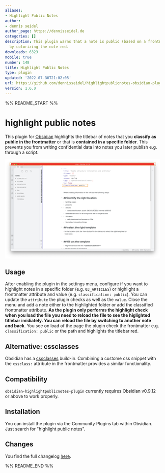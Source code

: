 ```yaml
---
aliases:
- Highlight Public Notes
author:
- dennis seidel
author_page: https://dennisseidel.de
categories: []
description: This plugin warns that a note is public (based on a frontmatter attribute)
  by colorizing the note red.
downloads: 6323
mobile: true
number: 148
title: Highlight Public Notes
type: plugin
updated: '2022-07-30T21:02:05'
url: https://github.com/dennisseidel/highlightpublicnotes-obsidian-plugin
version: 1.6.0
---
```


%% README_START %%

# highlight public notes

This plugin for [Obsidian](https://obsidian.md/) highlights the titlebar of notes that you **classify as public in the frontmatter** or that is **contained in a specific folder**. This prevents you from writing confidential data into notes you later publish e.g. through a script.

![screenshot-full](https://raw.githubusercontent.com/dennisseidel/highlightpublicnotes-obsidian-plugin/master/images/example-highlightpublicnotes.png)

## Usage

After enabling the plugin in the settings menu, configure if you want to highlight notes in a specific folder (e.g. `03_ARTICLES`) or highlight a frontmatter attribute and value (e.g. `classification: public`). You can update the `attribute` the plugin  checks as well as the `value`. Close the menu and add a note either to the highlighted folder or add the classified frontmatter attribute. **As the plugin only performs the highlight check when you load the file you need to reload the file to see the higlighted titlebar imidiately. You can reload the file by switching to another note and back**. You see on load of the page the plugin check the frontmatter e.g. `classification: public` or the path and highlights the titlebar red.

## Alternative: cssclasses

Obsidian has a [cssclasses](https://forum.obsidian.md/t/apply-custom-css-to-certain-pages/15361) build-in. Combining a custome css snippet with the `cssclass:` attribute in the frontmatter provides a similar functionality.

## Compatibility

`obsidian-highlightpublicnotes-plugin` currently requires Obsidian v0.9.12 or above to work properly.

## Installation

You can install the plugin via the Community Plugins tab within Obsidian. Just search for "highlight public notes".

## Changes

You find the full changelog [here](https://github.com/dennisseidel/highlightpublicnotes-obsidian-plugin/blob/master/CHANGELOG.md).


%% README_END %%